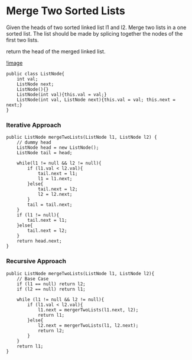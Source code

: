 # Merge Two Sorted Lists

Given the heads of two sorted linked list l1 and l2. Merge two lists in a one sorted list. The list should be made by splicing together the nodes of the first two lists.

return the head of the merged linked list.

[!image](image/image14.png)

	public class ListNode{
		int val;
		ListNode next;
		ListNode(){}
		ListNode(int val){this.val = val;}
		ListNode(int val, ListNode next){this.val = val; this.next = next;}
	}

### Iterative Approach ###

    public ListNode mergeTwoLists(ListNode l1, ListNode l2) {
        // dummy head
        ListNode head = new ListNode();
        ListNode tail = head;
        
        while(l1 != null && l2 != null){
            if (l1.val < l2.val){
                tail.next = l1;
                l1 = l1.next;
            }else{
                tail.next = l2;
                l2 = l2.next;
            }
            tail = tail.next;
        }
        if (l1 != null){
            tail.next = l1;
        }else{
            tail.next = l2;
        }
        return head.next;
    }

### Recursive Approach ###

	public ListNode mergeTwoLists(ListNode l1, ListNode l2){
		// Base Case
		if (l1 == null) return l2;
		if (l2 == null) return l1;
		
		while (l1 != null && l2 != null){
			if (l1.val < l2.val){
				l1.next = mergerTwoLists(l1.next, l2);
				return l1;
			}else{
				l2.next = mergerTwoLists(l1, l2.next);
				return l2;
			}
		}
		return l1;
	}
